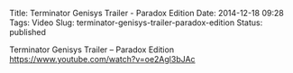 Title: Terminator Genisys Trailer - Paradox Edition
Date: 2014-12-18 09:28
Tags: Video
Slug: terminator-genisys-trailer-paradox-edition
Status: published

Terminator Genisys Trailer – Paradox Edition  
<https://www.youtube.com/watch?v=oe2Agl3bJAc>

